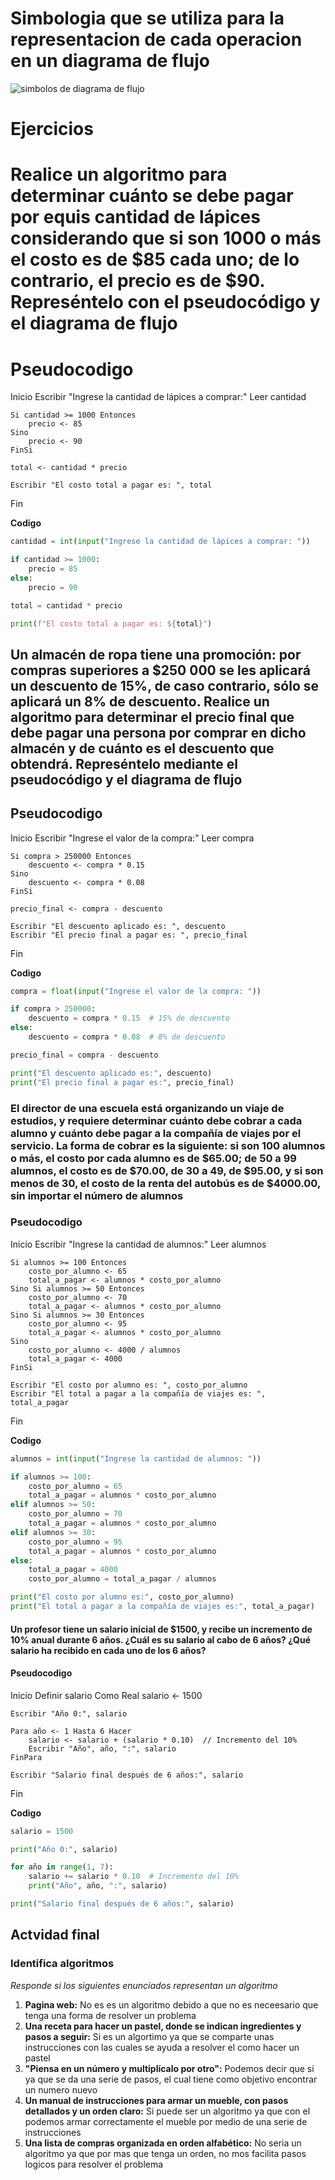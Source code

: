 # Simbologia que se utiliza para la representacion de cada operacion en un diagrama de flujo 
![simbolos de diagrama de flujo](simbolos-de-diagramas-de-flujo.png)

# Ejercicios 
# Realice un algoritmo para determinar cuánto se debe pagar por equis cantidad de lápices considerando que si son 1000 o más el costo es de $85 cada uno; de lo contrario, el precio es de $90. Represéntelo con el pseudocódigo y el diagrama de flujo

# Pseudocodigo 
Inicio
    Escribir "Ingrese la cantidad de lápices a comprar:"
    Leer cantidad

    Si cantidad >= 1000 Entonces
        precio <- 85
    Sino
        precio <- 90
    FinSi

    total <- cantidad * precio

    Escribir "El costo total a pagar es: ", total
Fin

**Codigo** 

```py
cantidad = int(input("Ingrese la cantidad de lápices a comprar: "))

if cantidad >= 1000:
    precio = 85
else:
    precio = 90

total = cantidad * precio

print(f"El costo total a pagar es: ${total}")
```
## Un almacén de ropa tiene una promoción: por compras superiores a $250 000 se les aplicará un descuento de 15%, de caso contrario, sólo se aplicará un 8% de descuento. Realice un algoritmo para determinar el precio final que debe pagar una persona por comprar en dicho almacén y de cuánto es el descuento que obtendrá. Represéntelo mediante el pseudocódigo y el diagrama de flujo

## Pseudocodigo 
Inicio
    Escribir "Ingrese el valor de la compra:"
    Leer compra

    Si compra > 250000 Entonces
        descuento <- compra * 0.15
    Sino
        descuento <- compra * 0.08
    FinSi

    precio_final <- compra - descuento

    Escribir "El descuento aplicado es: ", descuento
    Escribir "El precio final a pagar es: ", precio_final
Fin

**Codigo**
```py 
compra = float(input("Ingrese el valor de la compra: "))

if compra > 250000:
    descuento = compra * 0.15  # 15% de descuento
else:
    descuento = compra * 0.08  # 8% de descuento

precio_final = compra - descuento

print("El descuento aplicado es:", descuento)
print("El precio final a pagar es:", precio_final)
```
### El director de una escuela está organizando un viaje de estudios, y requiere determinar cuánto debe cobrar a cada alumno y cuánto debe pagar a la compañía de viajes por el servicio. La forma de cobrar es la siguiente: si son 100 alumnos o más, el costo por cada alumno es de $65.00; de 50 a 99 alumnos, el costo es de $70.00, de 30 a 49, de $95.00, y si son menos de 30, el costo de la renta del autobús es de $4000.00, sin importar el número de alumnos

### Pseudocodigo 
Inicio
    Escribir "Ingrese la cantidad de alumnos:"
    Leer alumnos

    Si alumnos >= 100 Entonces
        costo_por_alumno <- 65
        total_a_pagar <- alumnos * costo_por_alumno
    Sino Si alumnos >= 50 Entonces
        costo_por_alumno <- 70
        total_a_pagar <- alumnos * costo_por_alumno
    Sino Si alumnos >= 30 Entonces
        costo_por_alumno <- 95
        total_a_pagar <- alumnos * costo_por_alumno
    Sino
        costo_por_alumno <- 4000 / alumnos
        total_a_pagar <- 4000
    FinSi

    Escribir "El costo por alumno es: ", costo_por_alumno
    Escribir "El total a pagar a la compañía de viajes es: ", total_a_pagar
Fin

**Codigo**
```py
alumnos = int(input("Ingrese la cantidad de alumnos: "))

if alumnos >= 100:
    costo_por_alumno = 65
    total_a_pagar = alumnos * costo_por_alumno
elif alumnos >= 50:
    costo_por_alumno = 70
    total_a_pagar = alumnos * costo_por_alumno
elif alumnos >= 30:
    costo_por_alumno = 95
    total_a_pagar = alumnos * costo_por_alumno
else:
    total_a_pagar = 4000
    costo_por_alumno = total_a_pagar / alumnos

print("El costo por alumno es:", costo_por_alumno)
print("El total a pagar a la compañía de viajes es:", total_a_pagar)
```
#### Un profesor tiene un salario inicial de $1500, y recibe un incremento de 10% anual durante 6 años. ¿Cuál es su salario al cabo de 6 años? ¿Qué salario ha recibido en cada uno de los 6 años?

#### Pseudocodigo 

Inicio
    Definir salario Como Real
    salario <- 1500

    Escribir "Año 0:", salario

    Para año <- 1 Hasta 6 Hacer
        salario <- salario + (salario * 0.10)  // Incremento del 10%
        Escribir "Año", año, ":", salario
    FinPara

    Escribir "Salario final después de 6 años:", salario
Fin

**Codigo**
```py 
salario = 1500

print("Año 0:", salario)

for año in range(1, 7):
    salario += salario * 0.10  # Incremento del 10%
    print("Año", año, ":", salario)

print("Salario final después de 6 años:", salario)
```
## Actvidad final 

### Identifica algoritmos 

*Responde si los siguientes enunciados representan un algoritmo*

1. **Pagina web:** No es es un algoritmo debido a que no es neceesario que tenga una forma de resolver un problema
2. **Una receta para hacer un pastel, donde se indican ingredientes y pasos a seguir:** Si es un algortimo ya que se comparte unas instrucciones con las cuales se ayuda a resolver el como hacer un pastel 
3.  **"Piensa en un número y multiplícalo por otro":** Podemos decir que si ya que se da una serie de pasos, el cual tiene como objetivo encontrar un numero nuevo 
4. **Un manual de instrucciones para armar un mueble, con pasos detallados y un orden claro:** Si puede ser un algoritmo ya que con el podemos armar correctamente el mueble por medio de una serie de instrucciones 
5.  **Una lista de compras organizada en orden alfabético:** No seria un algoritmo ya que por mas que tenga un orden, no mos facilita pasos logicos para resolver el problema   
